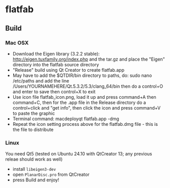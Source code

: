 flatfab
=======

Build
-----

### Mac OSX

- Download the Eigen library (3.2.2 stable): http://eigen.tuxfamily.org/index.php and the tar.gz and place the "Eigen" directory into the flatfab source directory
- "Release" build using Qt Creator to create flatfab.app
- May have to add the $QTDIR/bin directory to paths, do: sudo nano /etc/paths and add the line /Users/YOURNAMEHERE/Qt.5.3.2/5.3/clang_64/bin then do a control+O and enter to save then control+X to exit 
- Use icon file flatfab_icon.png, load it up and press command+A then command+C, then for the .app file in the Release directory do a control+click and "get info", then click the icon and press command+V to paste the graphic
- Terminal command: macdeployqt flatfab.app -dmg
- Repeat the icon setting process above for the flatfab.dmg file - this is the file to distribute


### Linux

You need Qt5 (tested on Ubuntu 24.10 with QtCreator 13; any previous releae should work as well)

- install `libeigen3-dev`
- open `PlanarDisc.pro` from QtCreator
- press Build and enjoy!
